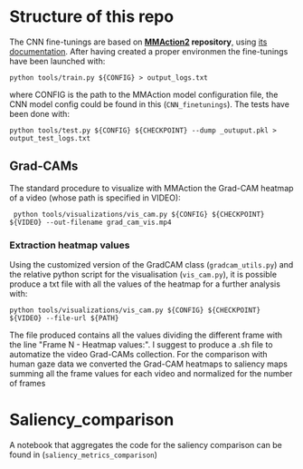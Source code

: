 # Structure of this repo
The CNN fine-tunings are based on **[MMAction2](https://github.com/open-mmlab/mmaction2) repository**, using [its documentation](https://mmaction2.readthedocs.io/en/latest/get_started/overview.html).
After having created a proper environmen the fine-tunings have been launched with:
```console
python tools/train.py ${CONFIG} > output_logs.txt
```
where CONFIG is the path to the MMAction model configuration file, the CNN model config could be found in this (`CNN_finetunings`).
The tests have been done with:
```console
python tools/test.py ${CONFIG} ${CHECKPOINT} --dump _outuput.pkl > output_test_logs.txt
```

## Grad-CAMs
The standard procedure to visualize with MMAction the Grad-CAM heatmap of a video (whose path is specified in VIDEO):
```console
 python tools/visualizations/vis_cam.py ${CONFIG} ${CHECKPOINT} ${VIDEO} --out-filename grad_cam_vis.mp4
```

### Extraction heatmap values

Using the customized version of the GradCAM class (`gradcam_utils.py`) and the relative python script for the visualisation (`vis_cam.py`),  it is possible produce a txt file with all the values of the heatmap for a further analysis with:
```console
python tools/visualizations/vis_cam.py ${CONFIG} ${CHECKPOINT} ${VIDEO} --file-url ${PATH}
```
The file produced contains all the values dividing the different frame with the line "Frame N - Heatmap values:". I suggest to produce a .sh file to automatize the video Grad-CAMs collection. For the comparison with human gaze data we converted the Grad-CAM heatmaps to saliency maps summing all the frame values for each video and normalized for the number of frames


# Saliency_comparison
A notebook that aggregates the code for the saliency comparison can be found in (`saliency_metrics_comparison`)








